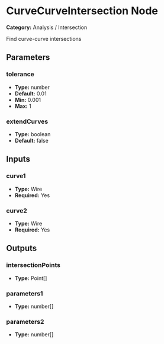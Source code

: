 
# CurveCurveIntersection Node

**Category:** Analysis / Intersection

Find curve-curve intersections

## Parameters


### tolerance
- **Type:** number
- **Default:** 0.01
- **Min:** 0.001
- **Max:** 1



### extendCurves
- **Type:** boolean
- **Default:** false





## Inputs


### curve1
- **Type:** Wire
- **Required:** Yes



### curve2
- **Type:** Wire
- **Required:** Yes



## Outputs


### intersectionPoints
- **Type:** Point[]



### parameters1
- **Type:** number[]



### parameters2
- **Type:** number[]




